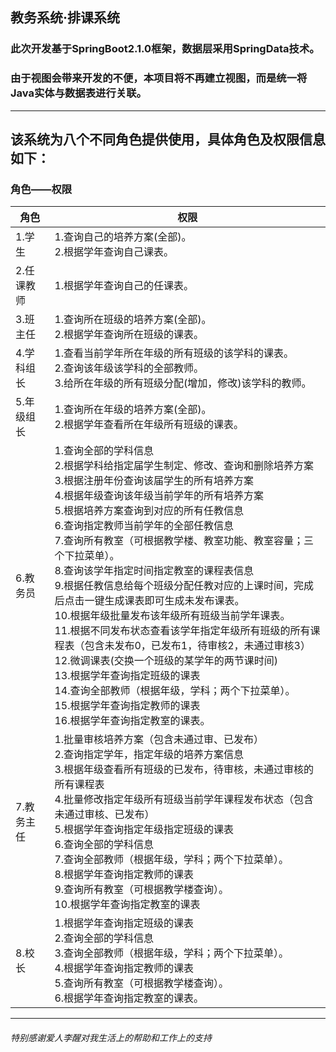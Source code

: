 ## 教务系统·排课系统
### 此次开发基于SpringBoot2.1.0框架，数据层采用SpringData技术。
### 由于视图会带来开发的不便，本项目将不再建立视图，而是统一将Java实体与数据表进行关联。
---
## 该系统为八个不同角色提供使用，具体角色及权限信息如下：
### 角色——权限

<table>
    <thead>
      <tr>
        <th>角色</th>
        <th>权限</th>
      </tr>
    </thead>
  <tbody>
    <tr>
      <td>1.学生</td>
      <td>1.查询自己的培养方案(全部)。<br>2.根据学年查询自己课表。</td>
    </tr>
    <tr>
      <td>2.任课教师</td>
      <td>1.根据学年查询自己的任课表。</td>
    </tr>
    <tr>
      <td>3.班主任</td>
      <td>1.查询所在班级的培养方案(全部)。<br>2.根据学年查询所在班级的课表。</td>
    </tr>
    <tr>
      <td>4.学科组长</td>
      <td>1.查看当前学年所在年级的所有班级的该学科的课表。<br>2.查询该年级该学科的全部教师。<br>3.给所在年级的所有班级分配(增加，修改)该学科的教师。</td>
    </tr>
    <tr>
      <td>5.年级组长</td>
      <td>1.查询所在年级的培养方案(全部)。<br>2.根据学年查看所在年级所有班级的课表。</td>
    </tr>
    <tr>
      <td>6.教务员</td>
      <td>1.查询全部的学科信息<br>2.根据学科给指定届学生制定、修改、查询和删除培养方案<br>3.根据注册年份查询该届学生的所有培养方案<br>4.根据年级查询该年级当前学年的所有培养方案<br>5.根据培养方案查询到对应的所有任教信息<br>6.查询指定教师当前学年的全部任教信息<br>7.查询所有教室（可根据教学楼、教室功能、教室容量；三个下拉菜单）。<br>8.查询该学年指定时间指定教室的课程表信息<br>9.根据任教信息给每个班级分配任教对应的上课时间，完成后点击一键生成课表即可生成未发布课表。<br>10.根据年级批量发布该年级所有班级当前学年课表。<br>11.根据不同发布状态查看该学年指定年级所有班级的所有课程表（包含未发布0，已发布1，待审核2，未通过审核3）<br>12.微调课表(交换一个班级的某学年的两节课时间)<br>13.根据学年查询指定班级的课表<br>14.查询全部教师（根据年级，学科；两个下拉菜单）。<br>15.根据学年查询指定教师的课表<br>16.根据学年查询指定教室的课表。</td>
    </tr>
    <tr>
      <td>7.教务主任</td>
      <td>1.批量审核培养方案（包含未通过审、已发布）<br>2.查询指定学年，指定年级的培养方案信息<br>3.根据年级查看所有班级的已发布，待审核，未通过审核的所有课程表<br>4.批量修改指定年级所有班级当前学年课程发布状态（包含未通过审核、已发布）<br>5.根据学年查询指定年级指定班级的课表<br>6.查询全部的学科信息<br>7.查询全部教师（根据年级，学科；两个下拉菜单）。<br>8.根据学年查询指定教师的课表<br>9.查询所有教室（可根据教学楼查询）。<br>10.根据学年查询指定教室的课表</td>
    </tr>
    <tr>
      <td>8.校长</td>
      <td>1.根据学年查询指定班级的课表<br>2.查询全部的学科信息<br>3.查询全部教师（根据年级，学科；两个下拉菜单）。<br>4.根据学年查询指定教师的课表<br>5.查询所有教室（可根据教学楼查询）。<br>6.根据学年查询指定教室的课表。</td>
    </tr>
  </tbody>
</table>

---
###### 特别感谢爱人李醒对我生活上的帮助和工作上的支持
